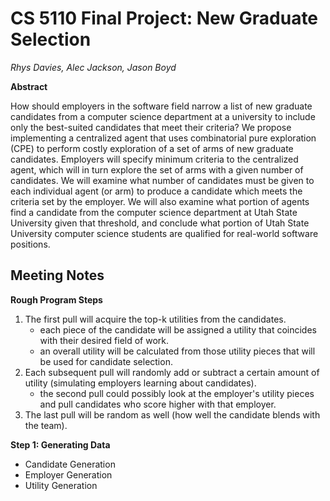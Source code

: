 # CS 5110 Final Project: New Graduate Selection
_Rhys Davies, Alec Jackson, Jason Boyd_

**Abstract**

How should employers in the software field narrow a list of new graduate candidates from a computer science department at 
a university to include only the best-suited candidates that meet their criteria? We propose implementing a centralized 
agent that uses combinatorial pure exploration (CPE) to perform costly exploration of a set of arms of new 
graduate candidates. Employers will specify minimum criteria to the centralized agent, which will in turn explore the set 
of arms with a given number of candidates. We will examine what number of candidates must be given to 
each individual agent (or arm) to produce a candidate which meets the criteria set by the employer. 
We will also examine what portion of agents find a candidate from the computer science department at Utah State University 
given that threshold, and conclude what portion of Utah State University computer science students are qualified for real-world software positions.

## Meeting Notes

**Rough Program Steps**

1. The first pull will acquire the top-k utilities from the candidates.
    - each piece of the candidate will be assigned a utility that coincides with their desired field of work.
    - an overall utility will be calculated from those utility pieces that will be used for candidate selection.
2. Each subsequent pull will randomly add or subtract a certain amount of utility (simulating employers learning about candidates).
    - the second pull could possibly look at the employer's utility pieces and pull candidates who score higher with that employer.
3. The last pull will be random as well (how well the candidate blends with the team).

**Step 1: Generating Data**

* Candidate Generation
* Employer Generation
* Utility Generation
